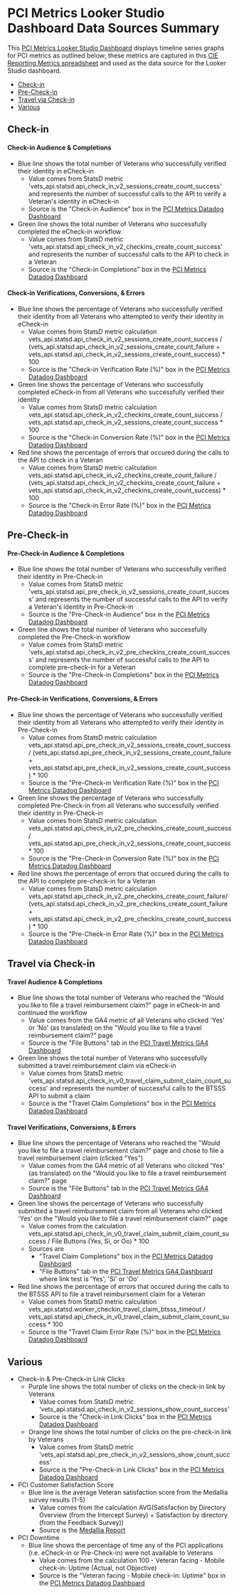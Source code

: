 # PCI Metrics Looker Studio Dashboard Data Sources Summary

This [PCI Metrics Looker Studio Dashboard](https://lookerstudio.google.com/reporting/07cf45d3-d464-4e0b-b905-40bcf34f4602/page/TlJ0C) displays timeline series graphs for PCI metrics as outlined below; these metrics are captured in this [CIE Reporting Metrics spreadsheet](https://docs.google.com/spreadsheets/d/1dj3CpR-wLljqydLhwO4GEgvmzLBOUSHIqxM1LIYmHTc/edit?gid=737742016#gid=737742016) and used as the data source for the Looker Studio dashboard.

- [Check-in](#check-in)
- [Pre-Check-in](#pre-check-in)
- [Travel via Check-in](#travel-via-check-in)
- [Various](#various)

## Check-in
  
  #### Check-in Audience & Completions
  - Blue line shows the total number of Veterans who successfully verified their identity in eCheck-in
    - Value comes from StatsD metric 'vets_api.statsd.api_check_in_v2_sessions_create_count_success' and represents the number of successful calls to the API to verify a Veteran's identity in eCheck-in
    - Source is the "Check-in Audience" box in the [PCI Metrics Datadog Dashboard](https://vagov.ddog-gov.com/dashboard/be6-5ki-272?fromUser=false&refresh_mode=sliding&view=spans&from_ts=1719328454518&to_ts=1721920454518&live=true)
  - Green line shows the total number of Veterans who successfully completed the eCheck-in workflow 
    - Value comes from StatsD metric 'vets_api.statsd.api_check_in_v2_checkins_create_count_success' and represents the number of successful calls to the API to check in a Veteran
    - Source is the "Check-in Completions" box in the [PCI Metrics Datadog Dashboard](https://vagov.ddog-gov.com/dashboard/be6-5ki-272?fromUser=false&refresh_mode=sliding&view=spans&from_ts=1719328454518&to_ts=1721920454518&live=true)

  #### Check-in Verifications, Conversions, & Errors
  - Blue line shows the percentage of Veterans who successfully verified their identity from all Veterans who attempted to verify their identity in eCheck-in
    - Value comes from StatsD metric calculation
      vets_api.statsd.api_check_in_v2_sessions_create_count_success / 
      (vets_api.statsd.api_check_in_v2_sessions_create_count_failure + vets_api.statsd.api_check_in_v2_sessions_create_count_success) * 100
    - Source is the "Check-in Verification Rate (%)" box in the [PCI Metrics Datadog Dashboard](https://vagov.ddog-gov.com/dashboard/be6-5ki-272?fromUser=false&refresh_mode=sliding&view=spans&from_ts=1719328454518&to_ts=1721920454518&live=true)
  - Green line shows the percentage of Veterans who successfully completed eCheck-in from all Veterans who successfully verified their identity
    - Value comes from StatsD metric calculation
      vets_api.statsd.api_check_in_v2_checkins_create_count_success / 
      vets_api.statsd.api_check_in_v2_sessions_create_count_success * 100
    - Source is the "Check-in Conversion Rate (%)" box in the [PCI Metrics Datadog Dashboard](https://vagov.ddog-gov.com/dashboard/be6-5ki-272?fromUser=false&refresh_mode=sliding&view=spans&from_ts=1719328454518&to_ts=1721920454518&live=true)
  - Red line shows the percentage of errors that occured during the calls to the API to check in a Veteran
    - Value comes from StatsD metric calculation
      vets_api.statsd.api_check_in_v2_checkins_create_count_failure / 
      (vets_api.statsd.api_check_in_v2_checkins_create_count_failure + vets_api.statsd.api_check_in_v2_checkins_create_count_success) * 100
    - Source is the "Check-in Error Rate (%)" box in the [PCI Metrics Datadog Dashboard](https://vagov.ddog-gov.com/dashboard/be6-5ki-272?fromUser=false&refresh_mode=sliding&view=spans&from_ts=1719328454518&to_ts=1721920454518&live=true)

## Pre-Check-in
  #### Pre-Check-in Audience & Completions
  - Blue line shows the total number of Veterans who successfully verified their identity in Pre-Check-in
    - Value comes from StatsD metric 'vets_api.statsd.api_pre_check_in_v2_sessions_create_count_success' and represents the number of successful calls to the API to verify a Veteran's identity in Pre-Check-in
    - Source is the "Pre-Check-in Audience" box in the [PCI Metrics Datadog Dashboard](https://vagov.ddog-gov.com/dashboard/be6-5ki-272?fromUser=false&refresh_mode=sliding&view=spans&from_ts=1719328454518&to_ts=1721920454518&live=true)
  - Green line shows the total number of Veterans who successfully completed the Pre-Check-in workflow 
    - Value comes from StatsD metric 'vets_api.statsd.api_check_in_v2_pre_checkins_create_count_success' and represents the number of successful calls to the API to complete pre-check-in for a Veteran
    - Source is the "Pre-Check-in Completions" box in the [PCI Metrics Datadog Dashboard](https://vagov.ddog-gov.com/dashboard/be6-5ki-272?fromUser=false&refresh_mode=sliding&view=spans&from_ts=1719328454518&to_ts=1721920454518&live=true)

  #### Pre-Check-in Verifications, Conversions, & Errors
  - Blue line shows the percentage of Veterans who successfully verified their identity from all Veterans who attempted to verify their identity in Pre-Check-in
    - Value comes from StatsD metric calculation
      vets_api.statsd.api_pre_check_in_v2_sessions_create_count_success / 
      (vets_api.statsd.api_pre_check_in_v2_sessions_create_count_failure + vets_api.statsd.api_pre_check_in_v2_sessions_create_count_success) * 100
    - Source is the "Pre-Check-in Verification Rate (%)" box in the [PCI Metrics Datadog Dashboard](https://vagov.ddog-gov.com/dashboard/be6-5ki-272?fromUser=false&refresh_mode=sliding&view=spans&from_ts=1719328454518&to_ts=1721920454518&live=true)
  - Green line shows the percentage of Veterans who successfully completed Pre-Check-in from all Veterans who successfully verified their identity in Pre-Check-in
    - Value comes from StatsD metric calculation
      vets_api.statsd.api_check_in_v2_pre_checkins_create_count_success / 
      vets_api.statsd.api_pre_check_in_v2_sessions_create_count_success * 100
    - Source is the "Pre-Check-in Conversion Rate (%)" box in the [PCI Metrics Datadog Dashboard](https://vagov.ddog-gov.com/dashboard/be6-5ki-272?fromUser=false&refresh_mode=sliding&view=spans&from_ts=1719328454518&to_ts=1721920454518&live=true)
  - Red line shows the percentage of errors that occured during the calls to the API to complete pre-check-in for a Veteran
    - Value comes from StatsD metric calculation
      vets_api.statsd.api_check_in_v2_pre_checkins_create_count_failure/ 
      (vets_api.statsd.api_check_in_v2_pre_checkins_create_count_failure + vets_api.statsd.api_check_in_v2_pre_checkins_create_count_success) * 100
    - Source is the "Pre-Check-in Error Rate (%)" box in the [PCI Metrics Datadog Dashboard](https://vagov.ddog-gov.com/dashboard/be6-5ki-272?fromUser=false&refresh_mode=sliding&view=spans&from_ts=1719328454518&to_ts=1721920454518&live=true)

## Travel via Check-in

  #### Travel Audience & Completions
  - Blue line shows the total number of Veterans who reached the "Would you like to file a travel reimbursement claim?" page in eCheck-in and continued the workflow
    - Value comes from the GA4 metric of all Veterans who clicked 'Yes' or 'No' (as translated) on the "Would you like to file a travel reimbursement claim?" page
    - Source is the "File Buttons" tab in the [PCI Travel Metrics GA4 Dashboard](https://analytics.google.com/analytics/web/#/analysis/p419143770/edit/tPiLrf3xTV6yL_RPS8eFEA)
  - Green line shows the total number of Veterans who successfully submitted a travel reimbursement claim via eCheck-in  
    - Value comes from StatsD metric 'vets_api.statsd.api_check_in_v0_travel_claim_submit_claim_count_success' and represents the number of successful calls to the BTSSS API to submit a claim
    - Source is the "Travel Claim Completions" box in the [PCI Metrics Datadog Dashboard](https://vagov.ddog-gov.com/dashboard/be6-5ki-272?fromUser=false&refresh_mode=sliding&view=spans&from_ts=1719328454518&to_ts=1721920454518&live=true)

  #### Travel Verifications, Conversions, & Errors
  - Blue line shows the percentage of Veterans who reached the "Would you like to file a travel reimbursement claim?" page and chose to file a travel reimbursement claim (clicked "Yes")
    - Value comes from the GA4 metric of all Veterans who clicked 'Yes' (as translated) on the "Would you like to file a travel reimbursement claim?" page
    - Source is the "File Buttons" tab in the [PCI Travel Metrics GA4 Dashboard](https://analytics.google.com/analytics/web/#/analysis/p419143770/edit/tPiLrf3xTV6yL_RPS8eFEA)
  - Green line shows the percentage of Veterans who successfully submitted a travel reimbursement claim from all  Veterans who clicked 'Yes' on the "Would you like to file a travel reimbursement claim?" page
    - Value comes from the calculation
      vets_api.statsd.api_check_in_v0_travel_claim_submit_claim_count_success / File Buttons (Yes, Si, or Oo) * 100
    - Sources are
      - "Travel Claim Completions" box in the [PCI Metrics Datadog Dashboard](https://vagov.ddog-gov.com/dashboard/be6-5ki-272?fromUser=false&refresh_mode=sliding&view=spans&from_ts=1719328454518&to_ts=1721920454518&live=true)
      - "File Buttons" tab in the [PCI Travel Metrics GA4 Dashboard](https://analytics.google.com/analytics/web/#/analysis/p419143770/edit/tPiLrf3xTV6yL_RPS8eFEA) where link test is 'Yes', 'Si' or 'Oo'
  - Red line shows the percentage of errors that occured during the calls to the BTSSS API to file a travel reimbursement claim for a Veteran
    - Value comes from StatsD metric calculation
      vets_api.statsd.worker_checkin_travel_claim_btsss_timeout / 
      vets_api.statsd.api_check_in_v0_travel_claim_submit_claim_count_success * 100
    - Source is the "Travel Claim Error Rate (%)" box in the [PCI Metrics Datadog Dashboard](https://vagov.ddog-gov.com/dashboard/be6-5ki-272?fromUser=false&refresh_mode=sliding&view=spans&from_ts=1719328454518&to_ts=1721920454518&live=true)

## Various
  - Check-in & Pre-Check-in Link Clicks
    - Purple line shows the total number of clicks on the check-in link by Veterans
      - Value comes from StatsD metric 'vets_api.statsd.api_check_in_v2_sessions_show_count_success'
      - Source is the "Check-in Link Clicks" box in the [PCI Metrics Datadog Dashboard](https://vagov.ddog-gov.com/dashboard/be6-5ki-272?fromUser=false&refresh_mode=sliding&view=spans&from_ts=1719328454518&to_ts=1721920454518&live=true)
    - Orange line shows the total number of clicks on the pre-check-in link by Veterans
      - Value comes from StatsD metric 'vets_api.statsd.api_pre_check_in_v2_sessions_show_count_success'
      - Source is the "Pre-Check-in Link Clicks" box in the [PCI Metrics Datadog Dashboard](https://vagov.ddog-gov.com/dashboard/be6-5ki-272?fromUser=false&refresh_mode=sliding&view=spans&from_ts=1719328454518&to_ts=1721920454518&live=true)
  - PCI Customer Satisfaction Score
    - Blue line is the average Veteran satisfaction score from the Medallia survey results (1-5)
      - Value comes from the calculation
        AVG(Satisfaction by Directory Overview (from the Intercept Survey) + Satisfaction by directory (from the Feedback Survey))
      - Source is the [Medallia Report](https://va-gov.domo.com/page/825663825?userId=748391715)
  - PCI Downtime
    - Blue line shows the percentage of time any of the PCI applications (i.e. eCheck-in or Pre-Check-in) were not available to Veterans 
      - Value comes from the calculation
        100 - Veteran facing - Mobile check-in: Uptime (Actual, not Objective)
      - Source is the "Veteran facing - Mobile check-in: Uptime" box in the [PCI Metrics Datadog Dashboard](https://vagov.ddog-gov.com/dashboard/be6-5ki-272?fromUser=false&refresh_mode=sliding&view=spans&from_ts=1719328454518&to_ts=1721920454518&live=true)
    
